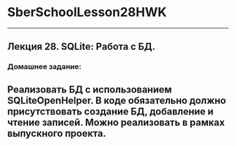 # SberSchoolLesson28HWK
-----------------------------------------------------------------------------------------------------------------------------------------------------------------------------------
## Лекция 28. SQLite: Работа с БД.

### Домашнее задание:
Реализовать БД с использованием SQLiteOpenHelper. В коде обязательно должно присутствовать создание БД, добавление и чтение записей. Можно реализовать в рамках выпускного проекта.
-----------------------------------------------------------------------------------------------------------------------------------------------------------------------------------